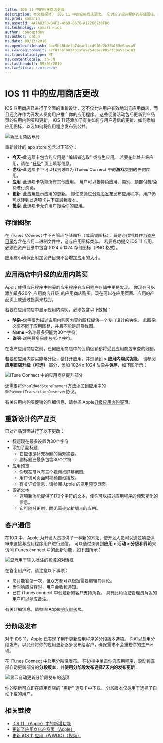 ```yaml
---
title: IOS 11 中的应用商店更改
description: 本文档探讨了 iOS 11 中的应用商店更改。 它讨论了应用程序的存储图标，升级的应用程序内购买、重新设计的产品页、客户通信和分阶段发布。
ms.prod: xamarin
ms.assetid: 4A7A03FD-B4F2-4969-8676-A17260730FD6
ms.technology: xamarin-ios
author: conceptdev
ms.author: crdun
ms.date: 09/13/2016
ms.openlocfilehash: 0ac9b486defb74cac7ccd946d2b35b283e6aeca5
ms.sourcegitcommit: 57f815bf0024b1afe9754c0e28054fc0a53ce302
ms.translationtype: MT
ms.contentlocale: zh-CN
ms.lasthandoff: 09/06/2019
ms.locfileid: "70752328"
---
```

# <a name="app-store-changes-in-ios-11"></a>IOS 11 中的应用商店更改

IOS 应用商店已进行了全面的重新设计，这不仅允许用户有效地浏览应用商店，而且还允许作为开发人员向用户推广你的应用程序。 这些促销活动包括更新到产品页的应用内购买和更新。 iOS 11 还添加了有关如何与用户通信的更新、如何添加应用图标，以及如何将应用程序发布到公共。

![新应用商店布局](app-store-changes-images/image3.jpg)

重新设计的 app store 包含以下部分：

- **今天**–此选项卡包含的应用是 "编辑者选取" 或特色应用。 若要在此处升级应用，请在 "[升级](https://developer.apple.com//contact/app-store/promote/)" 页上填写信息。
- **游戏**–此选项卡下可以找到设置为 iTunes Connect 中的**游戏**类别的任何应用。
- **应用**–此选项卡功能所有其他应用。 用户可以按特色应用、类别、顶部付费/免费进行浏览。
- **更新**–此应用显示应用的更新。 即使您通过[分阶段发布](#Phased_Release)发布应用程序，用户仍可以转到此选项卡并下载最新版本。
- **搜索**–此选项卡允许用户搜索你的应用。

## <a name="store-icon"></a>存储图标

在 iTunes Connect 中不再管理存储图标（或营销图标），而是必须将其作为[资产目录](~/ios/app-fundamentals/images-icons/app-icons.md)包含在应用二进制文件中，这与应用图标类似。 若要成功提交 iOS 11 应用，必须在资产目录中包含 1024 x 1024 存储图标（PNG 格式）。

应用缩小确保此附加资产目录不会增加应用的大小。

## <a name="in-app-purchases-promoted-in-the-app-store"></a>应用商店中升级的应用内购买

Apple 使得应用程序中购买的应用程序在应用程序存储中更易发现。 你现在可以添加最多20个_应用商店升级_的应用商店购买，现在可以在应用页面、应用的产品页上或通过搜索来找到。

若要在应用商店中显示应用内购买，必须包含以下数据：

- **映像**–您需要为描述应用内购买内容的图标提供一个专门设计的映像。 此图像必须不同于应用图标，并且不能是屏幕截图。
- **Name** –名称最多只能为30个字符。
- **说明**-说明最多只能为45个字符。

在发布应用商店之前，任何应用商店中的促销促销都将受到应用商店审查的限制。

若要使应用内购买能够升级，请打开应用，并浏览到 **> 应用内购买功能**。 请参阅**应用商店升级（可选）** 部分，添加 1024 x 1024 映像并**保存**，如下图所示：

![ITune Connect 中的应用商店提升部分](app-store-changes-images/image4.png)

还需要将`ShouldAddStorePayment`方法添加到应用中的`SKPaymentTransactionObserver`协议。

有关应用内购买促销的详细信息，请参阅 Apple[升级应用内购买](https://developer.apple.com/app-store/promoting-in-app-purchases/)页。

## <a name="redesigned-product-page"></a>重新设计的产品页

已对产品页面进行了以下更改：

- 标题现在最多设置为30个字符
- 添加了副标题
  - 它应该是补充标题的简短摘要。
  - 副标题应最多包含30个字符
- 应用预览
  - 你现在可以有三个视频或屏幕截图。
  - 用户访问页面时视频自动播放。
  - 有关详细信息，请参阅 Apple 的[应用预览](https://developer.apple.com/app-store/app-previews/)页面。
- 促销文本
  - 这项新功能提供了170个字符的文本，使你可以描述应用程序的频繁变化的信息。
  - 它可随时更新，而无需提交新版本的应用。

## <a name="customer-communication"></a>客户通信

在10.3 中，Apple 为开发人员提供了一种新的方法，使开发人员可以通过响应评审来直接与应用程序用户进行通信。 可以通过浏览到**应用 > 活动 > 分级和评论**来访问 iTunes connect 中的此新功能，如下图所示：

![显示用于输入批注的区域的对话框](app-store-changes-images/image5.png)

在答复用户时，请注意以下事项：

- 您只能答复一次，但双方都可以根据需要编辑其评论。
- 当你响应注释时，用户会收到通知。
- 已在 iTunes connect 中创建新的客户支持角色。 具有此角色或管理员角色的用户可以响应备注。

有关详细信息，请参阅 Apple[响应审核](https://developer.apple.com/app-store/responding-to-reviews/)页。

<a name="Phased_Release"/>

## <a name="phased-release"></a>分阶段发布

对于 iOS 11，Apple 已实现了用于更新应用程序的分段版本选项。 你可以启用分段发布，以允许将你的应用更新逐步发布给客户，确保需求不会重载你的生产环境。

在 iTunes Connect 中启用分阶段发布。 在边栏中单击你的应用程序，滚动到底部自动更新部分的**分段版本**，并**使用分阶段发布选择7天内的发布更新**：

![显示自动更新分阶段发布的选项](app-store-changes-images/image6.png)

你的更新可立即在应用商店的 "更新" 选项卡中下载。 分段版本仅适用于选择了自动下载的用户。

## <a name="related-links"></a>相关链接

- [IOS 11 （Apple）中的新增功能](https://developer.apple.com/ios/)
- [更新了应用商店产品页（Apple）](https://developer.apple.com/app-store/product-page/)
- [更新 iOS 11 应用（WWDC）（视频）](https://developer.apple.com/videos/play/wwdc2017/204/)
